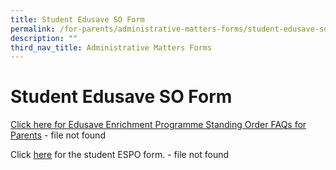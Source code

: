 ```yaml
---
title: Student Edusave SO Form
permalink: /for-parents/administrative-matters-forms/student-edusave-so-form
description: ""
third_nav_title: Administrative Matters Forms
---
```



# **Student Edusave SO Form**

  
[Click here for Edusave Enrichment Programme Standing Order FAQs for Parents](https://cedarpri-moe-edu-sg-admin.cwp.sg/qql/slot/u536/Parents/Administrative%20matters%20form/Annex%20A_School%20Bill%20FAQ%20for%20Parents.pdf)  - file not found
  
Click [here](https://cedarpri-moe-edu-sg-admin.cwp.sg/qql/slot/u536/Parents/Administrative%20matters%20form/Edusave_SO_Form_SPMM.docx) for the student ESPO form. - file not found
